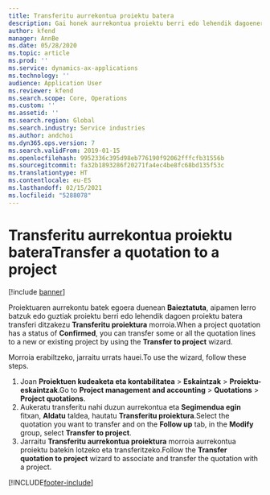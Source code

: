 ```yaml
---
title: Transferitu aurrekontua proiektu batera
description: Gai honek aurrekontua proiektu berri edo lehendik dagoenera nola transferitu jakiteko informazioa eskaintzen du.
author: kfend
manager: AnnBe
ms.date: 05/28/2020
ms.topic: article
ms.prod: ''
ms.service: dynamics-ax-applications
ms.technology: ''
audience: Application User
ms.reviewer: kfend
ms.search.scope: Core, Operations
ms.custom: ''
ms.assetid: ''
ms.search.region: Global
ms.search.industry: Service industries
ms.author: andchoi
ms.dyn365.ops.version: 7
ms.search.validFrom: 2019-01-15
ms.openlocfilehash: 9952336c395d98eb776190f92062fffcfb31556b
ms.sourcegitcommit: fa32b1893286f20271fa4ec4be8fc68bd135f53c
ms.translationtype: HT
ms.contentlocale: eu-ES
ms.lasthandoff: 02/15/2021
ms.locfileid: "5288078"
---
```

# <a name="transfer-a-quotation-to-a-project"></a><span data-ttu-id="0a35d-103">Transferitu aurrekontua proiektu batera</span><span class="sxs-lookup"><span data-stu-id="0a35d-103">Transfer a quotation to a project</span></span>

[!include [banner](../includes/banner.md)]

<span data-ttu-id="0a35d-104">Proiektuaren aurrekontu batek egoera duenean **Baieztatuta**, aipamen lerro batzuk edo guztiak proiektu berri edo lehendik dagoen proiektu batera transferi ditzakezu **Transferitu proiektura** morroia.</span><span class="sxs-lookup"><span data-stu-id="0a35d-104">When a project quotation has a status of **Confirmed**, you can transfer some or all the quotation lines to a new or existing project by using the **Transfer to project** wizard.</span></span> 

<span data-ttu-id="0a35d-105">Morroia erabiltzeko, jarraitu urrats hauei.</span><span class="sxs-lookup"><span data-stu-id="0a35d-105">To use the wizard, follow these steps.</span></span>

1. <span data-ttu-id="0a35d-106">Joan **Proiektuen kudeaketa eta kontabilitatea** > **Eskaintzak** > **Proiektu-eskaintzak**.</span><span class="sxs-lookup"><span data-stu-id="0a35d-106">Go to **Project management and accounting** > **Quotations** > **Project quotations**.</span></span>
2. <span data-ttu-id="0a35d-107">Aukeratu transferitu nahi duzun aurrekontua eta **Segimendua egin** fitxan, **Aldatu** taldea, hautatu **Transferitu proiektura**.</span><span class="sxs-lookup"><span data-stu-id="0a35d-107">Select the quotation you want to transfer and on the **Follow up** tab, in the **Modify** group, select **Transfer to project**.</span></span>
3. <span data-ttu-id="0a35d-108">Jarraitu **Transferitu aurrekontua proiektura** morroia aurrekontua proiektu batekin lotzeko eta transferitzeko.</span><span class="sxs-lookup"><span data-stu-id="0a35d-108">Follow the **Transfer quotation to project** wizard to associate and transfer the quotation with a project.</span></span>


[!INCLUDE[footer-include](../includes/footer-banner.md)]